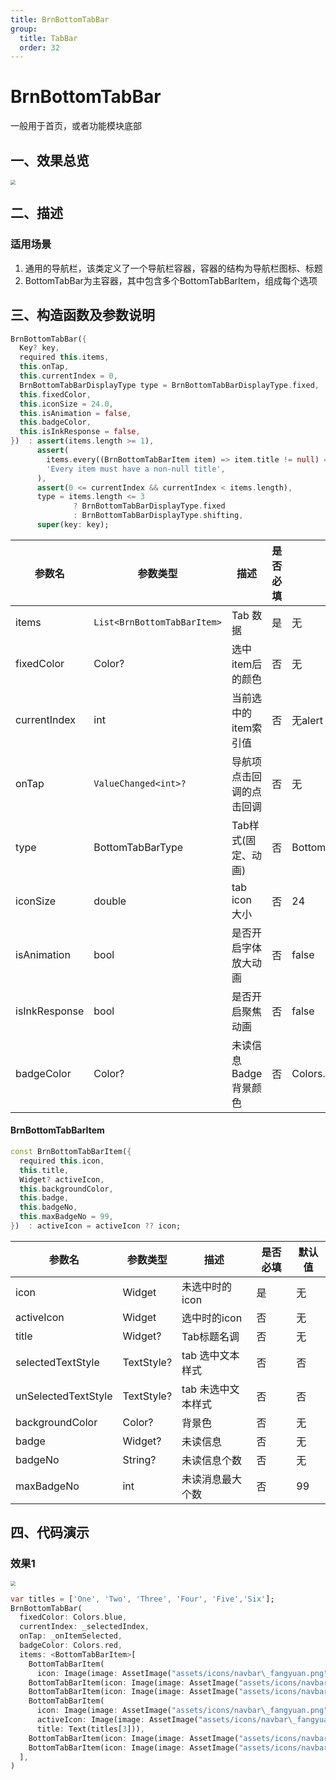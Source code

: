 ```yaml
---
title: BrnBottomTabBar
group:
  title: TabBar
  order: 32
---
```



# BrnBottomTabBar

一般用于首页，或者功能模块底部

## 一、效果总览

<img src="./img/BrnBottomTabBar.png" style="zoom:50%;" />

## 二、描述
### 适用场景

1. 通用的导航栏，该类定义了一个导航栏容器，容器的结构为导航栏图标、标题
2. BottomTabBar为主容器，其中包含多个BottomTabBarItem，组成每个选项

## 三、构造函数及参数说明


```dart
BrnBottomTabBar({
  Key? key,
  required this.items,
  this.onTap,
  this.currentIndex = 0,
  BrnBottomTabBarDisplayType type = BrnBottomTabBarDisplayType.fixed,
  this.fixedColor,
  this.iconSize = 24.0,
  this.isAnimation = false,
  this.badgeColor,
  this.isInkResponse = false,
})  : assert(items.length >= 1),
      assert(
        items.every((BrnBottomTabBarItem item) => item.title != null) == true,
        'Every item must have a non-null title',
      ),
      assert(0 <= currentIndex && currentIndex < items.length),
      type = items.length <= 3
              ? BrnBottomTabBarDisplayType.fixed
              : BrnBottomTabBarDisplayType.shifting,
      super(key: key);
```


| **参数名** | **参数类型** | **描述** | **是否必填** | **默认值** |
| --- | --- | --- | --- | --- |
| items | `List<BrnBottomTabBarItem>` | Tab 数据 |  是 | 无 |
| fixedColor | Color? | 选中item后的颜色 | 否 | 无 |
| currentIndex | int | 当前选中的item索引值 | 否 | 无alert |
| onTap | `ValueChanged<int>?` | 导航项点击回调的点击回调 | 否 | 无 |
| type | BottomTabBarType | Tab样式(固定、动画) | 否 | BottomTabBarType.fixed |
| iconSize | double | tab icon 大小 | 否 | 24 |
| isAnimation | bool | 是否开启字体放大动画 | 否 | false |
| isInkResponse | bool | 是否开启聚焦动画 | 否 | false |
| badgeColor | Color? | 未读信息Badge背景颜色 | 否 | Colors.Red |

#### BrnBottomTabBarItem

```dart
const BrnBottomTabBarItem({
  required this.icon,
  this.title,
  Widget? activeIcon,
  this.backgroundColor,
  this.badge,
  this.badgeNo,
  this.maxBadgeNo = 99,
})  : activeIcon = activeIcon ?? icon;
```



| **参数名** | **参数类型** | **描述** | **是否必填** | **默认值** |
| --- | --- | --- | --- | --- |
| icon | Widget | 未选中时的icon | 是 | 无 |
| activeIcon | Widget | 选中时的icon | 否 | 无 |
| title | Widget? | Tab标题名调 | 否 | 无 |
| selectedTextStyle | TextStyle? | tab 选中文本样式 | 否 | 否 |
| unSelectedTextStyle | TextStyle? | tab 未选中文本样式 | 否 | 否 |
| backgroundColor | Color? | 背景色 | 否 | 无 |
| badge | Widget? | 未读信息 | 否 | 无 |
| badgeNo | String? | 未读信息个数 | 否 | 无 |
| maxBadgeNo | int | 未读消息最大个数 | 否 | 99 |



## 四、代码演示

### 效果1

<img src="./img/BrnBottomTabBar.png" style="zoom:50%;" />



```dart
var titles = ['One', 'Two', 'Three', 'Four', 'Five','Six'];  
BrnBottomTabBar(  
  fixedColor: Colors.blue,  
  currentIndex: _selectedIndex,  
  onTap: _onItemSelected,  
  badgeColor: Colors.red,  
  items: <BottomTabBarItem>[  
    BottomTabBarItem(  
      icon: Image(image: AssetImage("assets/icons/navbar\_fangyuan.png")),activeIcon: Image(image: AssetImage("assets/icons/navbar\_fangyuan.png")), title: Text(titles[0])),  
    BottomTabBarItem(icon: Image(image: AssetImage("assets/icons/navbar\_fangyuan.png")), title: Text(titles[1])),  
    BottomTabBarItem(icon: Image(image: AssetImage("assets/icons/navbar\_fangyuan.png")), title: Text(titles[2])),  
    BottomTabBarItem(  
      icon: Image(image: AssetImage("assets/icons/navbar\_fangyuan.png")),  
      activeIcon: Image(image: AssetImage("assets/icons/navbar\_fangyuan.png")),  
      title: Text(titles[3])),  
    BottomTabBarItem(icon: Image(image: AssetImage("assets/icons/navbar\_fangyuan.png")), title: Text(titles[4])),  
    BottomTabBarItem(icon: Image(image: AssetImage("assets/icons/navbar\_fangyuan.png")), title: Text(titles[5])),  
  ],  
)
```
